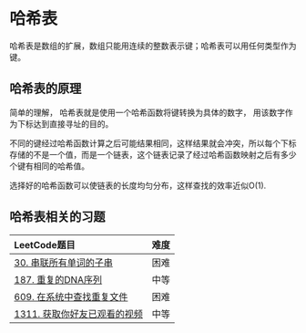 # 哈希表

哈希表是数组的扩展，数组只能用连续的整数表示键；哈希表可以用任何类型作为键。

## 哈希表的原理

简单的理解， 哈希表就是使用一个哈希函数将键转换为具体的数字， 用该数字作为下标达到直接寻址的目的。

不同的键经过哈希函数计算之后可能结果相同，这样结果就会冲突，所以每个下标存储的不是一个值，而是一个链表，这个链表记录了经过哈希函数映射之后有多少个键有相同的哈希值。

选择好的哈希函数可以使链表的长度均匀分布，这样查找的效率近似O(1).

## 哈希表相关的习题


|LeetCode题目                                 | 难度  |
|:--------------------------------------------|:-----:|
[30. 串联所有单词的子串](../leetcode/30/readme.md)| 困难
[187. 重复的DNA序列](../leetcode/187/readme.md) | 中等
[609. 在系统中查找重复文件](../leetcode/609/readme.md) | 困难
[1311. 获取你好友已观看的视频](../leetcode/1311/readme.md) | 中等

